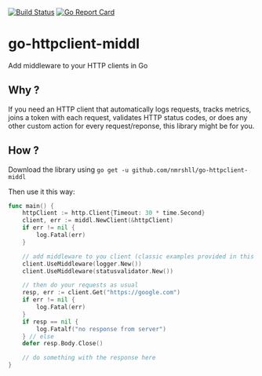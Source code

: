 [![Build Status](https://travis-ci.com/nmrshll/go-httpclient-middl.svg?branch=master)](https://travis-ci.com/nmrshll/go-httpclient-middl)
[![Go Report Card](https://goreportcard.com/badge/github.com/nmrshll/go-httpclient-middl)](https://goreportcard.com/report/github.com/nmrshll/go-httpclient-middl)

# go-httpclient-middl
Add middleware to your HTTP clients in Go

## Why ?
If you need an HTTP client that automatically logs requests, tracks metrics, joins a token with each request, validates HTTP status codes, or does any other custom action for every request/reponse, this library might be for you.

## How ?
Download the library using `go get -u github.com/nmrshll/go-httpclient-middl`

Then use it this way:  

[embedmd]:# (.docs/examples/quickstart.go /func main/ $)
```go
func main() {
	httpClient := http.Client{Timeout: 30 * time.Second}
	client, err := middl.NewClient(&httpClient)
	if err != nil {
		log.Fatal(err)
	}

	// add middleware to you client (classic examples provided in this library or custom)
	client.UseMiddleware(logger.New())
	client.UseMiddleware(statusvalidator.New())

	// then do your requests as usual
	resp, err := client.Get("https://google.com")
	if err != nil {
		log.Fatal(err)
	}
	if resp == nil {
		log.Fatalf("no response from server")
	} // else
	defer resp.Body.Close()

	// do something with the response here
}
```
